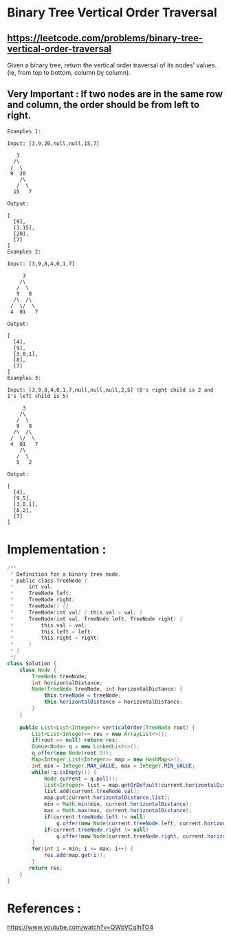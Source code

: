 # Binary Tree Vertical Order Traversal
## https://leetcode.com/problems/binary-tree-vertical-order-traversal

Given a binary tree, return the vertical order traversal of its nodes' values. (ie, from top to bottom, column by column).

## Very Important : If two nodes are in the same row and column, the order should be from left to right.
```
Examples 1:

Input: [3,9,20,null,null,15,7]

   3
  /\
 /  \
 9  20
    /\
   /  \
  15   7 

Output:

[
  [9],
  [3,15],
  [20],
  [7]
]
Examples 2:

Input: [3,9,8,4,0,1,7]

     3
    /\
   /  \
   9   8
  /\  /\
 /  \/  \
 4  01   7 

Output:

[
  [4],
  [9],
  [3,0,1],
  [8],
  [7]
]
Examples 3:

Input: [3,9,8,4,0,1,7,null,null,null,2,5] (0's right child is 2 and 1's left child is 5)

     3
    /\
   /  \
   9   8
  /\  /\
 /  \/  \
 4  01   7
    /\
   /  \
   5   2

Output:

[
  [4],
  [9,5],
  [3,0,1],
  [8,2],
  [7]
]
```

# Implementation :
```java
/**
 * Definition for a binary tree node.
 * public class TreeNode {
 *     int val;
 *     TreeNode left;
 *     TreeNode right;
 *     TreeNode() {}
 *     TreeNode(int val) { this.val = val; }
 *     TreeNode(int val, TreeNode left, TreeNode right) {
 *         this.val = val;
 *         this.left = left;
 *         this.right = right;
 *     }
 * }
 */
class Solution {
    class Node {
        TreeNode treeNode;
        int horizontalDistance;
        Node(TreeNode treeNode, int horizontalDistance) {
            this.treeNode = treeNode;
            this.horizontalDistance = horizontalDistance;
        } 
    }
    
    public List<List<Integer>> verticalOrder(TreeNode root) {
        List<List<Integer>> res = new ArrayList<>();
        if(root == null) return res;
        Queue<Node> q = new LinkedList<>();
        q.offer(new Node(root,0));
        Map<Integer,List<Integer>> map = new HashMap<>();
        int min = Integer.MAX_VALUE, max = Integer.MIN_VALUE;
        while(!q.isEmpty()) {
            Node current = q.poll();
            List<Integer> list = map.getOrDefault(current.horizontalDistance, new ArrayList<Integer>());
            list.add(current.treeNode.val);
            map.put(current.horizontalDistance,list);
            min = Math.min(min, current.horizontalDistance);
            max = Math.max(max, current.horizontalDistance);
            if(current.treeNode.left != null)
                q.offer(new Node(current.treeNode.left, current.horizontalDistance - 1));
            if(current.treeNode.right != null)
                q.offer(new Node(current.treeNode.right, current.horizontalDistance + 1));
        }
        for(int i = min; i <= max; i++) {
            res.add(map.get(i));
        }
       return res; 
    }
}
```

# References :
https://www.youtube.com/watch?v=QWbVCqIhTO4
